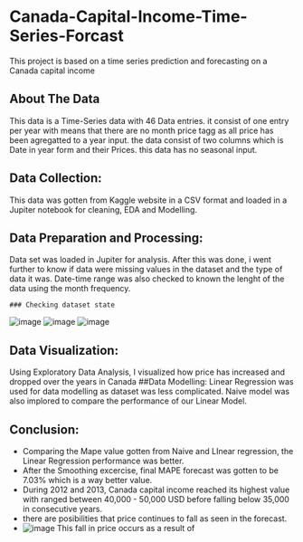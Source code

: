 # Canada-Capital-Income-Time-Series-Forcast
This project is based on a time series prediction and forecasting on a Canada capital income

## About The Data
This data is a Time-Series data with 46 Data entries. it consist of one entry per year with means that there are no month price tagg as all price has been agregatted to a year input. the data consist of two columns which is Date in year form and their Prices. this data has no seasonal input.

## Data Collection:
This data was gotten from Kaggle website in a CSV format and loaded in a Jupiter notebook for cleaning, EDA and Modelling.

## Data Preparation and Processing:
Data set was loaded in Jupiter for analysis. After this was done, i went further to know if data were missing values in the dataset and the type of data it was. Date-time range was also checked to known the lenght of the data using the month frequency.

    ### Checking dataset state
   ![image](https://user-images.githubusercontent.com/124097133/225884591-ebf0f8d4-ae6c-4a59-b323-347cf99e01e5.png)
    ![image](https://user-images.githubusercontent.com/124097133/225884789-7f5d5930-e64b-4093-ad40-e2e9bfedd7ba.png)
    ![image](https://user-images.githubusercontent.com/124097133/225884934-a04a2d20-8794-43f5-83fe-2917f8620c4c.png)

## Data Visualization:
Using Exploratory Data Analysis, I visualized how price has increased and dropped over the years in Canada
##Data Modelling:
Linear Regression was used for data modelling as dataset was less complicated. 
Naive model was also implored to compare the performance of our Linear Model.

## Conclusion:
  - Comparing the Mape value gotten from Naive and LInear regression, the Linear Regression performance was better.
  - After the Smoothing excercise, final MAPE forecast was gotten to be 7.03% which is a way better value.
  - During 2012 and 2013, Canada capital income reached its highest value with ranged between 40,000 - 50,000 USD before falling below 35,000 in consecutive years.
  - there are posibilities that price continues to fall as seen in the forecast.
  - ![image](https://user-images.githubusercontent.com/124097133/225883394-30d06aa1-209e-4395-abf0-3ab680c4e3b8.png)
This fall in price occurs as a result of
